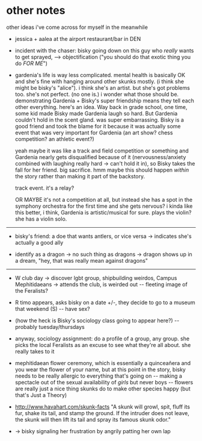# other notes

other ideas i've come across for myself in the meanwhile

- jessica + aalea at the airport restaurant/bar in DEN

- incident with the chaser: bisky going down on this guy who *really* wants
  to get sprayed, --> objectification  ("you should do that exotic thing you
  do *FOR ME*")

- gardenia's life is way less complicated. mental health is basically OK and
  she's fine with hanging around other skunks mostly. (i think she might be
  bisky's "alice"). i think she's an artist. but she's got problems too.
  she's not perfect. (no one is.) i wonder what those should be.
  demonstrating Gardenia + Bisky's super friendship means they tell each
  other everything. here's an idea.  Way back in grade school, one time,
  some kid made Bisky made Gardenia laugh so hard. But Gardenia couldn't
  hold in the scent gland. was super embarrassing. Bisky is a good friend
  and took the blame for it because it was actually some event that was very
  important for Gardenia (an art show? chess competition? an athletic event?)

  yeah maybe it was like a track and field competition or something and
  Gardenia nearly gets disqualified because of it (nervousness/anxiety
  combined with laughing really hard -> can't hold it in), so Bisky takes
  the fall for her friend. big sacrifice. hmm maybe this should happen
  _within_ the story rather than making it part of the backstory. 

  track event. it's a relay?

  OR MAYBE it's not a competition at all, but instead she has a spot in the
  symphony orchestra for the first time and she gets nervous? i kinda like
  this better, i think, Gardenia is artistic/musical for sure. plays the
  violin? she has a violin solo.

----------

- bisky's friend: a doe that wants antlers, or vice versa -> indicates she's
  actually a good ally

- identify as a dragon -> no such thing as dragons -> dragon shows up in a
  dream, "hey, that was really mean against dragons"

----------

- W club day -> discover lgbt group, shipbuilding weirdos, Campus
  Mephitidaeans -> attends the club, is weirded out  -- fleeting image of
  the Feralists?

- R timo appears, asks bisky on a date +/-, they decide to go to a museum
  that weekend (S) -- have sex?

- (how the heck is Bisky's sociology class going to appear here?) --
  probably tuesday/thursdays

- anyway, sociology assignment: do a profile of a group, any group. she
  picks the local Feralists as an excuse to see what they're all about.  she
  really takes to it

- mephitidaean flower ceremony, which is essentially a quinceañera and you
  wear the flower of your name, but at this point in the story, bisky needs
  to be really allergic to everything that's going on -- making a spectacle
  out of the sexual availability of _girls_ but never boys -- flowers are
  really just a nice thing skunks do to make other species happy (but that's
  Just a Theory)

- http://www.havahart.com/skunk-facts "A skunk will growl, spit, fluff its
  fur, shake its tail, and stamp the ground. If the intruder does not leave,
  the skunk will then lift its tail and spray its famous skunk odor."

- -> bisky signaling her frustration by angrily patting her own lap
